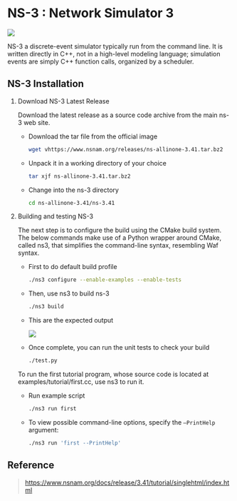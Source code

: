 # NS-3 : Network Simulator 3

![](https://github.com/bmw-ece-ntust/internship/blob/2024-TEEP-18-Rafli/assets/ns-3-logo.png)

NS-3 a discrete-event simulator typically run from the command line. It is written directly in C++, not in a high-level modeling language; simulation events are simply C++ function calls, organized by a scheduler.

## NS-3 Installation

1. Download NS-3 Latest Release

    Download the latest release as a source code archive from the main ns-3 web site.
    - Download the tar file from the official image
        ```bash
        wget vhttps://www.nsnam.org/releases/ns-allinone-3.41.tar.bz2
        ```
    - Unpack it in a working directory of your choice
        ```bash
        tar xjf ns-allinone-3.41.tar.bz2
        ```
    - Change into the ns-3 directory
        ```bash
        cd ns-allinone-3.41/ns-3.41
        ```
2. Building and testing NS-3

    The next step is to configure the build using the CMake build system. The below commands make use of a Python wrapper around CMake, called ns3, that simplifies the command-line syntax, resembling Waf syntax.
    - First to do default build profile 
        ```bash
        ./ns3 configure --enable-examples --enable-tests
        ```
    - Then, use ns3 to build ns-3
        ```bash
        ./ns3 build
        ```

    - This are the expected output

        ![](https://github.com/bmw-ece-ntust/internship/blob/2024-TEEP-18-Rafli/assets/ns3-build-success.png)

    - Once complete, you can run the unit tests to check your build
        ```bash
        ./test.py
        ```
     To run the first tutorial program, whose source code is located at examples/tutorial/first.cc, use ns3 to run it.
    - Run example script
        ```bash
        ./ns3 run first
        ```
    - To view possible command-line options, specify the `–PrintHelp` argument:
        ```bash
        ./ns3 run 'first --PrintHelp'
        ```
## Reference

> https://www.nsnam.org/docs/release/3.41/tutorial/singlehtml/index.html